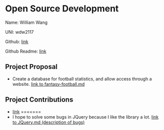 # Open Source Development

Name: William Wang

UNI: wdw2117

Github: [link](https://github.com/cocobird1)

Github Readme: [link](https://github.com/cocobird1/cocobird1/blob/main/README.md)

## Project Proposal

- Create a database for football statistics, and allow access through a website. [link to fantasy-football.md](../projects/python/fantasy-football.md)

## Project Contributions

- [link](https://github.com/firstcontributions/first-contributions/pull/65477)
=======
- I hope to solve some bugs in JQuery because I like the library a lot. [link to JQuery.md (description of bugs)](../projects/javascript/JQuery.md)
